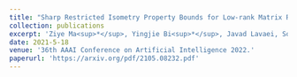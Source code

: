```yaml
---
title: "Sharp Restricted Isometry Property Bounds for Low-rank Matrix Recovery Problems with Corrupted Measurements"
collection: publications
excerpt: 'Ziye Ma<sup>*</sup>, Yingjie Bi<sup>*</sup>, Javad Lavaei, Somayeh Sojoudi'
date: 2021-5-18
venue: '36th AAAI Conference on Artificial Intelligence 2022.'
paperurl: 'https://arxiv.org/pdf/2105.08232.pdf'
---
```

